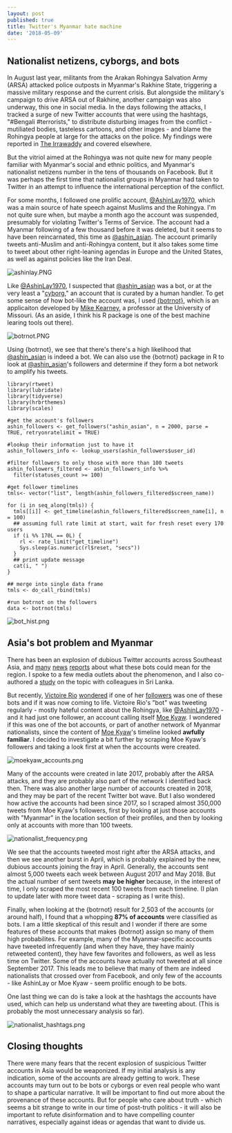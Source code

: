 ```yaml
---
layout: post
published: true
title: Twitter's Myanmar hate machine
date: '2018-05-09'
---
```

## Nationalist netizens, cyborgs, and bots

In August last year, militants from the Arakan Rohingya Salvation Army (ARSA) attacked police outposts in Myanmar's Rakhine State, triggering a massive military response and the current crisis. But alongside the military's campaign to drive ARSA out of Rakhine, another campaign was also underway, this one in social media. In the days following the attacks, I tracked a surge of new Twitter accounts that were using the hashtags, "#Bengali #terrorists," to distribute disturbing images from the conflict - mutiliated bodies, tasteless cartoons, and other images - and blame the Rohingya people at large for the attacks on the police. My findings were reported in [The Irrawaddy](https://www.irrawaddy.com/news/soar-dubious-twitter-accounts-since-rakhine-attacks.html) and covered elsewhere. 

But the vitriol aimed at the Rohingya was not quite new for many people familiar with Myanmar's social and ethnic politics, and Myanmar's nationalist netizens number in the tens of thousands on Facebook. But it was perhaps the first time that nationalist groups in Myanmar had taken to Twitter in an attempt to influence the international perception of the conflict. 

For some months, I followed one prolific account, [@AshinLay1970](https://twitter.com/account/suspended), which was a main source of hate speech against Muslims and the Rohingya. I'm not quite sure when, but maybe a month ago the account was suspended, presumably for violating Twitter's Terms of Service. The account had a Myanmar following of a few thousand before it was deleted, but it seems to have been reincarnated, this time as [@ashin_asian](https://twitter.com/ashin_asian). The account primarily tweets anti-Muslim and anti-Rohingya content, but it also takes some time to tweet about other right-leaning agendas in Europe and the United States, as well as against policies like the Iran Deal. 

![ashinlay.PNG]({{site.baseurl}}/img/ashinlay.PNG)

Like [@AshinLay1970](https://twitter.com/account/suspended), I suspected that [@ashin_asian](https://twitter.com/ashin_asian) was a bot, or at the very least a "[cyborg](https://medium.com/@DFRLab/human-bot-or-cyborg-41273cdb1e17)," an account that is curated by a human handler. To get some sense of how bot-like the account was, I used [{botrnot}](https://mikewk.shinyapps.io/botornot/), which is an applicaiton developed by [Mike Kearney](https://twitter.com/kearneymw), a professor at the University of Missouri. (As an aside, I think his R package is one of the best machine learing tools out there). 

![botrnot.PNG]({{site.baseurl}}/img/botrnot.PNG)

Using {botrnot}, we see that there's there's a high likelihood that [@ashin_asian](https://twitter.com/ashin_asian) is indeed a bot. We can also use the {botrnot} package in R to look at [@ashin_asian](https://twitter.com/ashin_asian)'s followers and determine if they form a bot network to amplify his tweets. 

````{r}
library(rtweet)
library(lubridate)
library(tidyverse)
library(hrbrthemes)
library(scales)

#get the account's followers
ashin_followers <- get_followers("ashin_asian", n = 2000, parse = TRUE, retryonratelimit = TRUE)

#lookup their information just to have it
ashin_followers_info <- lookup_users(ashin_followers$user_id)

#filter followers to only those with more than 100 tweets
ashin_followers_filtered <- ashin_followers_info %>%
  filter(statuses_count >= 100)

#get follower timelines
tmls<- vector("list", length(ashin_followers_filtered$screen_name))

for (i in seq_along(tmls)) {
  tmls[[i]] <- get_timeline(ashin_followers_filtered$screen_name[i], n = 100)
  ## assuming full rate limit at start, wait for fresh reset every 170 users
  if (i %% 170L == 0L) {
    rl <- rate_limit("get_timeline")
    Sys.sleep(as.numeric(rl$reset, "secs"))
  }
  ## print update message
  cat(i, " ")
}

## merge into single data frame 
tmls <- do_call_rbind(tmls)

#run botrnot on the followers
data <- botrnot(tmls)
`````
![bot_hist.png]({{site.baseurl}}/img/bot_hist.png)

## Asia's bot problem and Myanmar
There has been an explosion of dubious Twitter accounts across Southeast Asia, and [many](http://www.dvb.no/news/flock-followers-descends-se-asias-twitter-users-real/80618) [news](https://www.straitstimes.com/asia/surge-in-anonymous-twitter-accounts-in-asia-sparks-bot-fears) [reports](http://time.com/5260832/malaysia-election-twitter-bots-social-media/) about what these bots could mean for the region. I spoke to a few media outlets about the phenomenon, and I also co-authored a [study](http://www.cpalanka.org/weaponising-280-characters-what-200000-tweets-and-4000-bots-tell-us-about-state-of-twitter-in-sri-lanka/) on the topic with colleagues in Sri Lanka.

But recently, [Victoire Rio](https://twitter.com/riovictoire) [wondered](https://twitter.com/riovictoire/status/992701434150895616) if one of her [followers](https://twitter.com/MkQ0V1sq1iDMAvx) was one of these bots and if it was now coming to life. Victoire Rio's "bot" was tweeting regularly - mostly hateful content about the Rohingya, like [@AshinLay1970](https://twitter.com/account/suspended) - and it had just one follower, an account calling itself [Moe Kyaw](https://twitter.com/moe13kyaw). I wondered if this was one of the bot accounts, or part of another  network of Myanmar nationalists, since the content of [Moe Kyaw](https://twitter.com/moe13kyaw)'s timeline looked **awfully familiar**. I decided to investigate a bit further by scraping Moe Kyaw's followers and taking a look first at when the accounts were created. 

![moekyaw_accounts.png]({{site.baseurl}}/img/moekyaw_accounts.png)

Many of the accounts were created in late 2017, probably after the ARSA attacks, and they are probably also part of the network I identified back then. There was also another large number of accounts created in 2018, and they may be part of the recent Twitter bot wave. But I also wondered how active the accounts had been since 2017, so I scraped almost 350,000 tweets from Moe Kyaw's followers, first by looking at just those accounts with "Myanmar" in the location section of their profiles, and then by looking only at accounts with more than 100 tweets. 

![nationalist_frequency.png]({{site.baseurl}}/img/nationalist_frequency.png)

We see that the accounts tweeted most right after the ARSA attacks, and then we see another burst in April, which is probably explained by the new, dubious accounts joining the fray in April. Generally, the accounts sent almost 5,000 tweets each week between August 2017 and May 2018. But the actual number of sent tweets **may be higher** because, in the interest of time, I only scraped the most recent 100 tweets from each timeline. (I plan to update later with more tweet data - scraping as I write this).

Finally, when looking at the {botrnot} result for 2,503 of the accounts (or around half), I found that a whopping **87% of accounts** were classified as bots. I am a little skeptical of this result and I wonder if there are some features of these accounts that makes {botrnot} assign so many of them high probabilites. For example, many of the Myanmar-specific accounts have tweeted infrequently (and when they have, they have mainly retweeted content), they have few favorites and followers, as well as less time on Twitter. Some of the accounts have actually not tweeted at all since September 2017. This leads me to believe that many of them are indeed nationalists that crossed over from Facebook, and only few of the accounts - like AshinLay or Moe Kyaw - seem prolific enough to be bots. 

One last thing we can do is take a look at the hashtags the accounts have used, which can help us understand what they are tweeting about. (This is probably the most unnecessary analysis so far). 

![nationalist_hashtags.png]({{site.baseurl}}/img/nationalist_hashtags.png)


## Closing thoughts
There were many fears that the recent explosion of suspicious Twitter accounts in Asia would be weaponized. If my initial analysis is any indication, some of the accounts are already getting to work. These accounts may turn out to be bots or cyborgs or even real people who want to shape a particular narrative. It will be important to find out more about the provenance of these accounts. But for people who care about truth - which seems a bit strange to write in our time of post-truth politics - it will also be important to refute disinformation and to have compelling counter narratives, especially against ideas or agendas that want to divide us.
